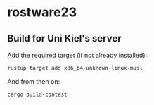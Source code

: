 # rostware23

## Build for Uni Kiel's server

Add the required target (if not already installed):
```sh
rustup target add x86_64-unknown-linux-musl
```

And from then on:
```sh
cargo build-contest
```
